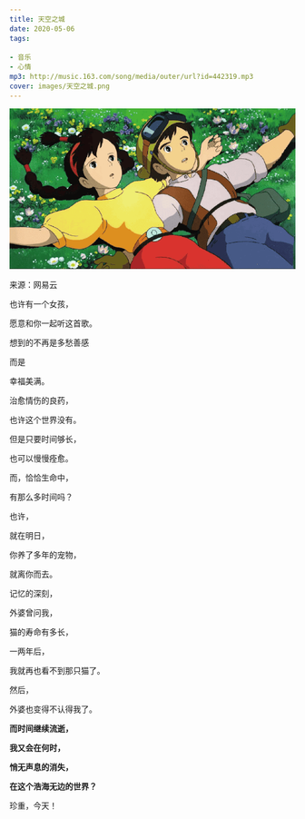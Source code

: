 ```yaml
---
title: 天空之城
date: 2020-05-06
tags: 

- 音乐
- 心情
mp3: http://music.163.com/song/media/outer/url?id=442319.mp3
cover: images/天空之城.png
---
```



![img](images/天空之城.png)

来源：网易云



也许有一个女孩，

愿意和你一起听这首歌。

想到的不再是多愁善感

而是

幸福美满。



治愈情伤的良药，

也许这个世界没有。

但是只要时间够长，

也可以慢慢痊愈。



而，恰恰生命中，

有那么多时间吗？

也许，

就在明日，

你养了多年的宠物，

就离你而去。



记忆的深刻，

外婆曾问我，

猫的寿命有多长，

一两年后，

我就再也看不到那只猫了。

然后，

外婆也变得不认得我了。



**而时间继续流逝，**

**我又会在何时，**

**悄无声息的消失，**

**在这个浩海无边的世界？**



珍重，今天！

